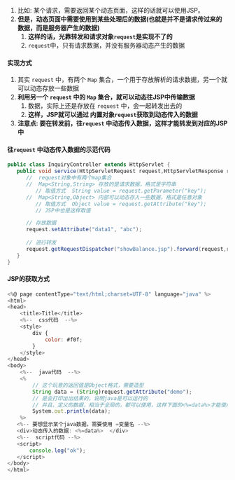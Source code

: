 

1. 比如: 某个请求，需要返回某个动态页面，这样的话就可以使用JSP。
2. **但是，动态页面中需要使用到某些处理后的数据(也就是并不是请求传过来的数据，而是服务器产生的数据)**
   1. **这样的话，光靠转发和请求对象`request`是实现不了的**
   2. `request`中，只有请求数据，并没有服务器动态产生的数据




#### 实现方式
1. 其实 `request` 中，有两个 `Map` 集合，一个用于存放解析的请求数据，另一个就可以动态存放一些数据
2. **利用另一个 `request` 中的 `Map` 集合，就可以动态往JSP中传输数据**
   1. 数据，实际上还是存放在 `request` 中，会一起转发出去的
   2. **这样，JSP就可以通过 内置对象`request`获取到动态传入的数据**
3. **注意点: 要在转发前，往`request` 中动态传入数据，这样才能转发到对应的JSP中**



#### 往`request` 中动态传入数据的示范代码
```java
public class InquiryController extends HttpServlet {
   public void service(HttpServletRequest request,HttpServletResponse response) throws ServletException, IOException{
      //  request对象中有两个map集合
      //  Map<String,String> 存放的是请求数据，格式是字符串     
         // 取值方式  String value = request.getParameter("key");
      //  Map<String,Object> 内部可以动态存入一些数据，格式是任意对象
         // 取值方式  Object value = request.getAttribute("key");
         // JSP中也是这样取值

      // 存放数据
      request.setAttribute("data1", "abc");
      
      // 进行转发
      request.getRequestDispatcher("showBalance.jsp").forward(request,response);
   }
}
```





#### JSP的获取方式
```js
<%@ page contentType="text/html;charset=UTF-8" language="java" %>
<html>
<head>
    <title>Title</title>
    <%--  css代码  --%>
    <style>
        div {
            color: #f0f;
        }
    </style>
</head>
<body>
    <%--  java代码  --%>
    <%
        // 这个玩意的返回值是Object格式，需要造型
        String data = (String)request.getAttribute("demo");
        // 是会打印出出结果的，说明java是可以运行的
        // 并且，定义的数据，相当于全局的，都可以使用，这样下面的<%=data%>才能使用到
        System.out.println(data);
    %>
   <%-- 要想显示某个java数据，需要使用 =变量名 --%>
   <div>动态传入的数据: <%=data%>  </div>
   <%--  script代码 --%>
   <script>
       console.log("ok");
   </script>
</body>
</html>
```
